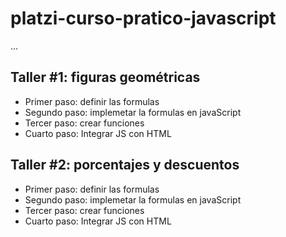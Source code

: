 # platzi-curso-pratico-javascript

...

## Taller #1: figuras geométricas

- Primer paso: definir las formulas
- Segundo paso: implemetar la formulas en javaScript
- Tercer paso: crear funciones
- Cuarto paso: Integrar JS con HTML 

## Taller #2: porcentajes y descuentos

- Primer paso: definir las formulas
- Segundo paso: implemetar la formulas en javaScript
- Tercer paso: crear funciones
- Cuarto paso: Integrar JS con HTML 
